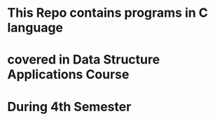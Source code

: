 # This Repo contains programs in C language
# covered in Data Structure Applications Course 
# During 4th Semester 
